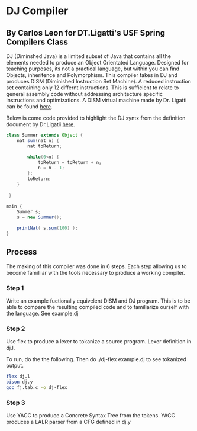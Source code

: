 # DJ Compiler
## By Carlos Leon for DT.Ligatti's USF Spring Compilers Class

DJ (Diminshed Java) is a limited subset of Java that contains all the elements needed to produce an Object Orientated Language. Designed for teaching purposes, its not a practical language, but within you can find Objects, inheritence and Polymorphism. This compiler takes in DJ and produces DISM (Diminished Instruction Set Machine). A reduced instruction set containing only 12 differnt instructions. This is sufficient to relate to general assembly code without addressing architecture specific instructions and optimizations. A DISM virtual machine made by Dr. Ligatti can be found [here](https://www.cse.usf.edu/~ligatti/compilers-17/as1/dism/). 

Below is come code provided to highlight the DJ syntx from the definition document by Dr.Ligatii [here](https://www.cse.usf.edu/~ligatti/compilers-17/as1/dj/DJ-definition.pdf).

```java
class Summer extends Object {
	nat sum(nat n) {
 		nat toReturn;

 		while(0<n) {
 			toReturn = toReturn + n;
 			n = n - 1;
 		};
 		toReturn;
 	}
 
 }
 
main {
	Summer s;
 	s = new Summer();

	printNat( s.sum(100) );
}
```

## Process

The making of this compiler was done in 6 steps. Each step allowing us to become familliar with the tools necessary to produce a working compiler.

### Step 1

Write an example fuctionally equivelent DISM and DJ program. This is to be able to compare the resulting compiled code and to familiarize ourself with the language.
See example.dj

### Step 2

Use flex to produce a lexer to tokanize a source program. Lexer definition in dj.l.

To run, do the the following. Then do ./dj-flex example.dj to see tokanized output.
```bash
flex dj.l
bison dj.y
gcc fj.tab.c -o dj-flex
```

### Step 3

Use YACC to produce a Concrete Syntax Tree from the tokens. YACC produces a LALR parser from a CFG defined in dj.y
